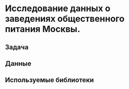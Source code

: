 # Исследование данных o заведениях общественного питания Москвы.
## Задача
## Данные
## Используемые библиотеки
